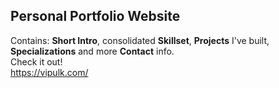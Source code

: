 <h2>Personal Portfolio Website</h2>

Contains: **Short Intro**, consolidated **Skillset**, **Projects** I've built, **Specializations** and more **Contact** info.<br />
Check it out!<br />
<a href="https://vipulk.com/">https://vipulk.com/</a>
